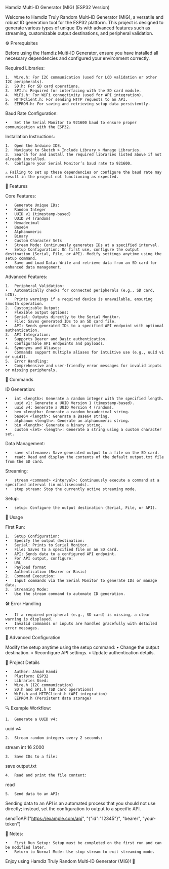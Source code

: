 Hamdiz Multi-ID Generator (MIG) (ESP32 Version)

Welcome to Hamdiz Truly Random Multi-ID Generator (MIG), a versatile and robust ID generation tool for the ESP32 platform. This project is designed to generate various types of unique IDs with advanced features such as streaming, customizable output destinations, and peripheral validation.

⚙️ Prerequisites

Before using the Hamdiz Multi-ID Generator, ensure you have installed all necessary dependencies and configured your environment correctly.

Required Libraries:

	1.	Wire.h: For I2C communication (used for LCD validation or other I2C peripherals).
	2.	SD.h: For SD card operations.
	3.	SPI.h: Required for interfacing with the SD card module.
	4.	WiFi.h: For WiFi connectivity (used for API integration).
	5.	HTTPClient.h: For sending HTTP requests to an API.
	6.	EEPROM.h: For saving and retrieving setup data persistently.

Baud Rate Configuration:

	•	Set the Serial Monitor to 921600 baud to ensure proper communication with the ESP32.

Installation Instructions:

	1.	Open the Arduino IDE.
	2.	Navigate to Sketch > Include Library > Manage Libraries.
	3.	Search for and install the required libraries listed above if not already installed.
	4.	Configure your Serial Monitor’s baud rate to 921600.

	⚠️ Failing to set up these dependencies or configure the baud rate may result in the project not functioning as expected.

🌟 Features

Core Features:

	•	Generate Unique IDs:
	•	Random Integer
	•	UUID v1 (timestamp-based)
	•	UUID v4 (random)
	•	Hexadecimal
	•	Base64
	•	Alphanumeric
	•	Binary
	•	Custom Character Sets
	•	Stream Mode: Continuously generates IDs at a specified interval.
	•	Setup Configuration: On first use, configure the output destination (Serial, File, or API). Modify settings anytime using the setup command.
	•	Save and Load Data: Write and retrieve data from an SD card for enhanced data management.

Advanced Features:

	1.	Peripheral Validation:
	•	Automatically checks for connected peripherals (e.g., SD card, LCD).
	•	Prints warnings if a required device is unavailable, ensuring smooth operation.
	2.	Customizable Output:
	•	Flexible output options:
	•	Serial: Outputs directly to the Serial Monitor.
	•	File: Saves generated IDs to an SD card file.
	•	API: Sends generated IDs to a specified API endpoint with optional authentication.
	3.	API Integration:
	•	Supports Bearer and Basic authentication.
	•	Configurable API endpoints and payloads.
	4.	Synonyms and Aliases:
	•	Commands support multiple aliases for intuitive use (e.g., uuid v1 or uuid1).
	5.	Error Handling:
	•	Comprehensive and user-friendly error messages for invalid inputs or missing peripherals.

📝 Commands

ID Generation:

	•	int <length>: Generate a random integer with the specified length.
	•	uuid v1: Generate a UUID Version 1 (timestamp-based).
	•	uuid v4: Generate a UUID Version 4 (random).
	•	hex <length>: Generate a random hexadecimal string.
	•	base64 <length>: Generate a Base64 string.
	•	alphanum <length>: Generate an alphanumeric string.
	•	bin <length>: Generate a binary string.
	•	custom <set> <length>: Generate a string using a custom character set.

Data Management:

	•	save <filename>: Save generated output to a file on the SD card.
	•	read: Read and display the contents of the default output.txt file from the SD card.

Streaming:

	•	stream <command> <interval>: Continuously execute a command at a specified interval (in milliseconds).
	•	stop stream: Stop the currently active streaming mode.

Setup:

	•	setup: Configure the output destination (Serial, File, or API).

🔧 Usage

First Run:

	1.	Setup Configuration:
	•	Specify the output destination:
	•	Serial: Prints to Serial Monitor.
	•	File: Saves to a specified file on an SD card.
	•	API: Sends data to a configured API endpoint.
	•	For API output, configure:
	•	URL
	•	Payload format
	•	Authentication (Bearer or Basic)
	2.	Command Execution:
	•	Input commands via the Serial Monitor to generate IDs or manage data.
	3.	Streaming Mode:
	•	Use the stream command to automate ID generation.

🛠️ Error Handling

	•	If a required peripheral (e.g., SD card) is missing, a clear warning is displayed.
	•	Invalid commands or inputs are handled gracefully with detailed error messages.

🔄 Advanced Configuration

Modify the setup anytime using the setup command:
	•	Change the output destination.
	•	Reconfigure API settings.
	•	Update authentication details.

📌 Project Details

	•	Author: Ahmad Hamdi
	•	Platform: ESP32
	•	Libraries Used:
	•	Wire.h (I2C communication)
	•	SD.h and SPI.h (SD card operations)
	•	WiFi.h and HTTPClient.h (API integration)
	•	EEPROM.h (Persistent data storage)

🔍 Example Workflow:

	1.	Generate a UUID v4:

uuid v4


	2.	Stream random integers every 2 seconds:

stream int 16 2000


	3.	Save IDs to a file:

save output.txt


	4.	Read and print the file content:

read


	5.	Send data to an API:
Sending data to an API is an automated process that you should not use directly; instead, set the configuration to output to a specific API.

sendToAPI("https://example.com/api", "{\"id\":\"12345\"}", "bearer", "your-token")

📌 Notes:

	•	First Run Setup: Setup must be completed on the first run and can be modified later.
	•	Return to Normal Mode: Use stop stream to exit streaming mode.

Enjoy using Hamdiz Truly Random Multi-ID Generator (MIG)! 🎉
